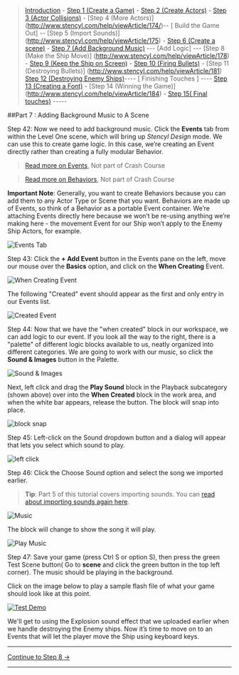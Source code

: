 > [Introduction](http://www.stencyl.com/help/view/crash-course-invaders-1/) - [Step 1 (Create a Game)](http://www.stencyl.com/help/viewArticle/170) - [Step 2  (Create Actors)](http://www.stencyl.com/help/viewArticle/171) - [Step 3
(Actor Collisions)](http://www.stencyl.com/help/viewArticle/172/) - [Step 4 (More Actors)]
(http://www.stencyl.com/help/viewArticle/174/)-- [ Build the Game Out] -- [Step 5 (Import Sounds)]
(http://www.stencyl.com/help/viewArticle/175) - [Step 6 (Create a scene)](http://www.stencyl.com/help/viewArticle/176) - [Step 7
(Add Background Music)](http://www.stencyl.com/help/viewArticle/177) --- [Add Logic] --- [Step 8 (Make the Ship Move)]
(http://www.stencyl.com/help/viewArticle/178) - [ Step 9 (Keep the Ship on Screen)](http://www.stencyl.com/help/viewArticle/179) -
[ Step 10 (Firing Bullets)](http://www.stencyl.com/help/viewArticle/180) - [Step 11 (Destroying Bullets)]
(http://www.stencyl.com/help/viewArticle/181) [Step 12 (Destroying Enemy Ships)](http://www.stencyl.com/help/viewArticle/182)---- [
Finishing Touches ] ---- [ Step 13 (Creating a Font)](http://www.stencyl.com/help/viewArticle/183) - [Step 14 (Winning the Game)]
(http://www.stencyl.com/help/viewArticle/184) - [Step 15( Final touches)](http://www.stencyl.com/help/viewArticle/185) -----

##Part 7 : Adding Background Music to A Scene

Step 42: Now we need to add background music. Click the **Events** tab from within the Level One scene, which will bring up *Stencyl Design*
mode. We can use this to create game logic. In this case, we’re creating an Event directly rather than creating a fully modular Behavior.

> [Read more on Events](http://www.stencyl.com/help/view/events-reference/), Not part of Crash Course

> [Read more on Behaviors](http://www.stencyl.com/help/view/working-with-behaviors/), Not part of Crash Course

**Important Note**: Generally, you want to create Behaviors because you can add them to any Actor Type or Scene that you want. Behaviors are made up of Events, so think of a Behavior as a portable Event container. We’re attaching Events directly here because we won’t be re-using anything we’re making here - the movement Event for our Ship won’t apply to the Enemy Ship Actors, for example.

![ Events Tab](http://static.stencyl.com/pedia2/ch1/cc2/image86.png)

Step 43: Click the **+ Add Event** button in the Events pane on the left, move our mouse over the **Basics** option, and click on the **When Creating** Event.

![When Creating Event](http://static.stencyl.com/pedia2/ch1/cc2/image04.png)

The following "Created" event should appear as the first and only entry in our Events list.

![Created Event](http://static.stencyl.com/pedia2/ch1/cc2/image70.png)

Step 44: Now that we have the "when created" block in our workspace, we can add logic to our event. If you look all the way to the right, there is a "palette" of different logic blocks available to us, neatly organized into different categories. We are going to work with our music, so click the **Sound & Images** button in the Palette.

![Sound & Images](http://static.stencyl.com/help/images/CC2_image79.png)

Next, left click and drag the **Play Sound** block in the Playback subcategory (shown above) over into the **When Created** block in the work area, and when the white bar appears, release the button. The block will snap into place.

![block snap](http://static.stencyl.com/pedia2/ch1/cc2/image97.png)

Step 45: Left-click on the Sound dropdown button and a dialog will appear that lets you select which sound to play.

![left click](http://static.stencyl.com/pedia2/ch1/cc2/image16.png)

Step 46: Click the Choose Sound option and select the song we imported earlier.

> **Tip**: Part 5 of this tutorial covers importing sounds. You can [read about importing sounds again here](http://www.stencyl.com/help/viewArticle/175).

![Music](http://static.stencyl.com/pedia2/ch1/cc2/image69.png)

The block will change to show the song it will play.

![Play Music](http://static.stencyl.com/pedia2/ch1/cc2/image91.png)

Step 47: Save your game (press Ctrl S or option S), then press the green Test Scene button( Go to **scene** and click the green button in the top left corner). The music should be playing in the background.

Click on the image below to play a sample flash file of what your game should look like at this point.

<a href="http://static.stencyl.com/pedia2/ch1/cc2/no-movement.swf">![Test Demo](http://static.stencyl.com/pedia2/playitnow.png)</a>

We'll get to using the Explosion sound effect that we uploaded earlier when we handle destroying the Enemy ships. Now it’s time to move on to an Events that will let the player move the Ship using keyboard keys.

***

<a role="button" class="btn btn-primary btn-lg action-button2" href="http://www.stencyl.com/help/viewArticle/178">Continue to Step 8 &rarr;</a>

*** 
